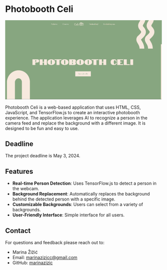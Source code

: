 # Photobooth Celi

![Photobooth Celi](assets/image.png)

Photobooth Celi is a web-based application that uses HTML, CSS, JavaScript, and TensorFlow.js to create an interactive photobooth experience. The application leverages AI to recognize a person in the camera feed and replace the background with a different image. It is designed to be fun and easy to use.

## Deadline

The project deadline is May 3, 2024.

## Features

- **Real-time Person Detection**: Uses TensorFlow.js to detect a person in the webcam.
- **Background Replacement**: Automatically replaces the background behind the detected person with a specific image.
- **Customizable Backgrounds**: Users can select from a variety of backgrounds.
- **User-Friendly Interface**: Simple interface for all users.

## Contact

For questions and feedback please reach out to:

- Marina Žižić
- Email: marinazizicc@gmail.com
- GitHub: [marinazizic](https://github.com/marinazizic)

